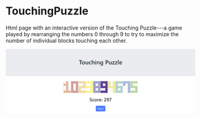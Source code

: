 # TouchingPuzzle
Html page with an interactive version of the Touching Puzzle---a game played by rearranging the numbers 0 through 9 to try to maximize the number of individual blocks touching each other.

![Screenshot](screenshot_01.png)
